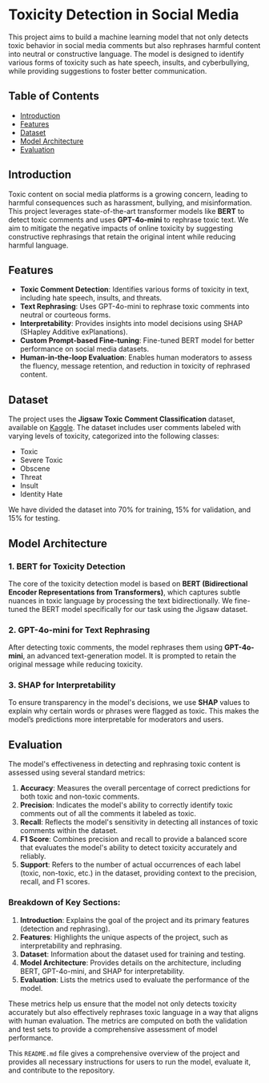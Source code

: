 # Toxicity Detection in Social Media

This project aims to build a machine learning model that not only detects toxic behavior in social media comments but also rephrases harmful content into neutral or constructive language. The model is designed to identify various forms of toxicity such as hate speech, insults, and cyberbullying, while providing suggestions to foster better communication.

## Table of Contents

- [Introduction](#introduction)
- [Features](#features)
- [Dataset](#dataset)
- [Model Architecture](#model-architecture)
- [Evaluation](#evaluation)


## Introduction

Toxic content on social media platforms is a growing concern, leading to harmful consequences such as harassment, bullying, and misinformation. This project leverages state-of-the-art transformer models like **BERT** to detect toxic comments and uses **GPT-4o-mini** to rephrase toxic text. We aim to mitigate the negative impacts of online toxicity by suggesting constructive rephrasings that retain the original intent while reducing harmful language.

## Features

- **Toxic Comment Detection**: Identifies various forms of toxicity in text, including hate speech, insults, and threats.
- **Text Rephrasing**: Uses GPT-4o-mini to rephrase toxic comments into neutral or courteous forms.
- **Interpretability**: Provides insights into model decisions using SHAP (SHapley Additive exPlanations).
- **Custom Prompt-based Fine-tuning**: Fine-tuned BERT model for better performance on social media datasets.
- **Human-in-the-loop Evaluation**: Enables human moderators to assess the fluency, message retention, and reduction in toxicity of rephrased content.

## Dataset

The project uses the **Jigsaw Toxic Comment Classification** dataset, available on [Kaggle](https://www.kaggle.com/c/jigsaw-toxic-comment-classification-challenge). The dataset includes user comments labeled with varying levels of toxicity, categorized into the following classes:
- Toxic
- Severe Toxic
- Obscene
- Threat
- Insult
- Identity Hate

We have divided the dataset into 70% for training, 15% for validation, and 15% for testing.

## Model Architecture

### 1. **BERT for Toxicity Detection**
The core of the toxicity detection model is based on **BERT (Bidirectional Encoder Representations from Transformers)**, which captures subtle nuances in toxic language by processing the text bidirectionally. We fine-tuned the BERT model specifically for our task using the Jigsaw dataset.

### 2. **GPT-4o-mini for Text Rephrasing**
After detecting toxic comments, the model rephrases them using **GPT-4o-mini**, an advanced text-generation model. It is prompted to retain the original message while reducing toxicity.

### 3. **SHAP for Interpretability**
To ensure transparency in the model's decisions, we use **SHAP** values to explain why certain words or phrases were flagged as toxic. This makes the model’s predictions more interpretable for moderators and users.

## Evaluation
The model's effectiveness in detecting and rephrasing toxic content is assessed using several standard metrics:

1. **Accuracy**: Measures the overall percentage of correct predictions for both toxic and non-toxic comments.
2. **Precision**: Indicates the model's ability to correctly identify toxic comments out of all the comments it labeled as toxic.
3. **Recall**: Reflects the model's sensitivity in detecting all instances of toxic comments within the dataset.
4. **F1 Score**: Combines precision and recall to provide a balanced score that evaluates the model's ability to detect toxicity accurately and reliably.
5. **Support**: Refers to the number of actual occurrences of each label (toxic, non-toxic, etc.) in the dataset, providing context to the precision, recall, and F1 scores.


### Breakdown of Key Sections:
1. **Introduction**: Explains the goal of the project and its primary features (detection and rephrasing).
2. **Features**: Highlights the unique aspects of the project, such as interpretability and rephrasing.
3. **Dataset**: Information about the dataset used for training and testing.
4. **Model Architecture**: Provides details on the architecture, including BERT, GPT-4o-mini, and SHAP for interpretability.
6. **Evaluation**: Lists the metrics used to evaluate the performance of the model.

These metrics help us ensure that the model not only detects toxicity accurately but also effectively rephrases toxic language in a way that aligns with human evaluation. The metrics are computed on both the validation and test sets to provide a comprehensive assessment of model performance.

This `README.md` file gives a comprehensive overview of the project and provides all necessary instructions for users to run the model, evaluate it, and contribute to the repository.

